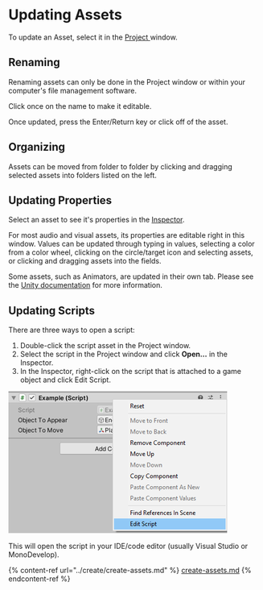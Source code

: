 # Updating Assets

To update an Asset, select it in the [Project ](../the-unity-interface/the-tabs/project-tab.md)window.

## Renaming

Renaming assets can only be done in the Project window or within your computer's file management software.

Click once on the name to make it editable.

Once updated, press the Enter/Return key or click off of the asset.

## Organizing

Assets can be moved from folder to folder by clicking and dragging selected assets into folders listed on the left.

## Updating Properties

Select an asset to see it's properties in the [Inspector](../the-unity-interface/the-tabs/inspector-tab.md).

For most audio and visual assets, its properties are editable right in this window. Values can be updated through typing in values, selecting a color from a color wheel, clicking on the circle/target icon and selecting assets, or clicking and dragging assets into the fields.

Some assets, such as Animators, are updated in their own tab. Please see the [Unity documentation](https://docs.unity3d.com/Manual/index.html) for more information.

## Updating Scripts

There are three ways to open a script:

1. Double-click the script asset in the Project window.
2. Select the script in the Project window and click **Open...** in the Inspector.
3. In the Inspector, right-click on the script that is attached to a game object and click Edit Script.

![](<../.gitbook/assets/image (110).png>)

This will open the script in your IDE/code editor (usually Visual Studio or MonoDevelop).

{% content-ref url="../create/create-assets.md" %}
[create-assets.md](../create/create-assets.md)
{% endcontent-ref %}


